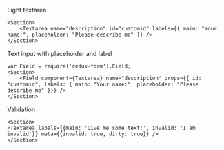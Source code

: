 Light textarea

    <Section>
        <Textarea name="description" id="customid" labels={{ main: "Your name:", placeholder: "Please describe me" }} />
    </Section>


Text input with placeholder and label

    var Field = require('redux-form').Field;
    <Section>
        <Field component={Textarea} name="description" props={{ id: "customid", labels: { main: "Your name:", placeholder: "Please describe me" }}} />
    </Section>

Validation

    <Section>
    <Textarea labels={{main: 'Give me some text:', invalid: 'I am invalid'}} meta={{invalid: true, dirty: true}} />
    </Section>
